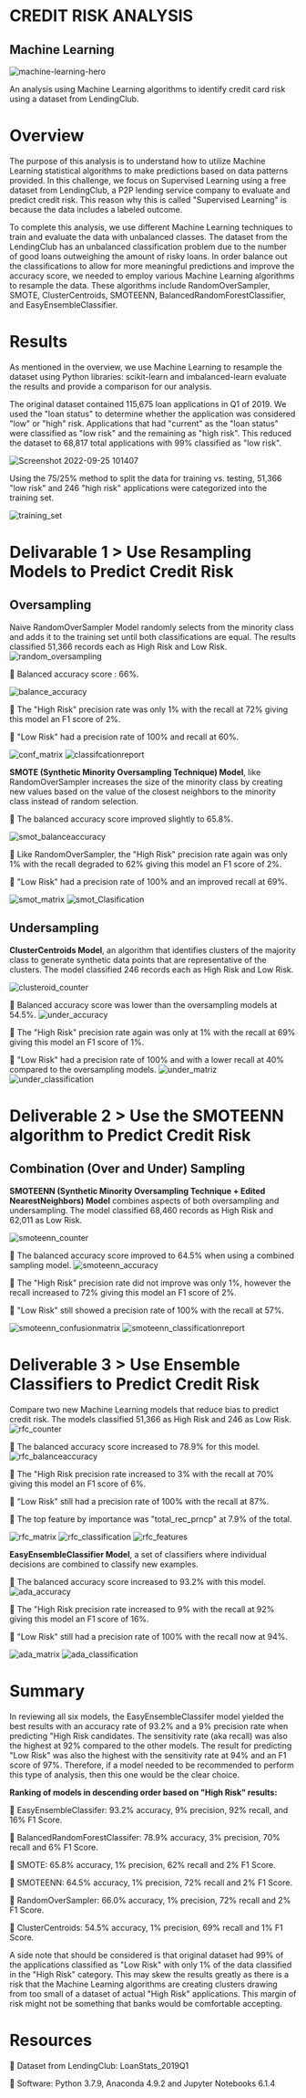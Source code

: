 # CREDIT RISK ANALYSIS
## Machine Learning
![machine-learning-hero](https://user-images.githubusercontent.com/103727169/192156117-e47bb346-9386-4cf8-828c-190006e8a5ed.jpg)

An analysis using Machine Learning algorithms to identify credit card risk using a dataset from LendingClub.

# Overview

The purpose of this analysis is to understand how to utilize Machine Learning statistical algorithms to make predictions based on data patterns provided. In this challenge, we focus on Supervised Learning using a free dataset from LendingClub, a P2P lending service company to evaluate and predict credit risk. This reason why this is called "Supervised Learning" is because the data includes a labeled outcome.

To complete this analysis, we use different Machine Learning techniques to train and evaluate the data with unbalanced classes. The dataset from the LendingClub has an unbalanced classification problem due to the number of good loans outweighing the amount of risky loans. In order balance out the classifications to allow for more meaningful predictions and improve the accuracy score, we needed to employ various Machine Learning algorithms to resample the data. These algorithms include RandomOverSampler, SMOTE, ClusterCentroids, SMOTEENN, BalancedRandomForestClassifier, and EasyEnsembleClassifier.

# Results

As mentioned in the overview, we use Machine Learning to resample the dataset using Python libraries: scikit-learn and imbalanced-learn evaluate the results and provide a comparison for our analysis.

The original dataset contained 115,675 loan applications in Q1 of 2019. We used the "loan status" to determine whether the application was considered "low" or "high" risk. Applications that had "current" as the "loan status" were classified as "low risk" and the remaining as "high risk". This reduced the dataset to 68,817 total applications with 99% classified as "low risk".

![Screenshot 2022-09-25 101407](https://user-images.githubusercontent.com/103727169/192156352-541c34bd-67ef-4204-a2a1-07388cd997f1.png)

Using the 75/25% method to split the data for training vs. testing, 51,366 "low risk" and 246 "high risk" applications were categorized into the training set.


![training_set](https://user-images.githubusercontent.com/103727169/192156563-d7e7f34a-b811-4a80-9610-c2593d612c0d.png)

# Delivarable 1 > Use Resampling Models to Predict Credit Risk

## Oversampling

Naive RandomOverSampler Model randomly selects from the minority class and adds it to the training set until both classifications are equal. The results classified 51,366 records each as High Risk and Low Risk.
![random_oversampling](https://user-images.githubusercontent.com/103727169/192158862-bb1749b9-6290-46e5-8ed4-d263ee9818df.png)

&#x1F539; Balanced accuracy score : 66%.

  ![balance_accuracy](https://user-images.githubusercontent.com/103727169/192158995-3ed8b87d-d2bd-413a-9659-4ff51324c29f.png)

&#x1F539; The "High Risk" precision rate was only 1% with the recall at 72% giving this model an F1 score of 2%.

&#x1F539; "Low Risk" had a precision rate of 100% and recall at 60%.

  ![conf_matrix](https://user-images.githubusercontent.com/103727169/192159159-2c551783-7477-4293-abf0-226dc8bb0b70.png)
  ![classifcationreport](https://user-images.githubusercontent.com/103727169/192159174-7daf5495-7901-413e-ad93-f84a65547a79.png)

**SMOTE (Synthetic Minority Oversampling Technique) Model**, like RandomOverSampler increases the size of the minority class by creating new values based on the value of the closest neighbors to the minority class instead of random selection.

&#x1F539; The balanced accuracy score improved slightly to 65.8%.

  ![smot_balanceaccuracy](https://user-images.githubusercontent.com/103727169/192159303-bb7bd44d-a524-4135-85c4-fcd96aebddc4.png)

&#x1F539; Like RandomOverSampler, the "High Risk" precision rate again was only 1% with the recall degraded to 62% giving this model an F1 score of 2%.

&#x1F539; "Low Risk" had a precision rate of 100% and an improved recall at 69%.

  ![smot_matrix](https://user-images.githubusercontent.com/103727169/192159669-184b2792-f71e-4ae5-b976-82315600a019.png)
  ![smot_Clasification](https://user-images.githubusercontent.com/103727169/192159689-3b10170d-4d63-4b86-9b19-10ef550ae4f2.png)

## Undersampling

**ClusterCentroids Model**, an algorithm that identifies clusters of the majority class to generate synthetic data points that are representative of the clusters. The model classified 246 records each as High Risk and Low Risk.

![clusteroid_counter](https://user-images.githubusercontent.com/103727169/192159857-c206ba08-97a1-43ab-b4fc-5617b8dda158.png)

&#x1F539; Balanced accuracy score was lower than the oversampling models at 54.5%.
  ![under_accuracy](https://user-images.githubusercontent.com/103727169/192159965-b7ec1224-bb54-403d-9f16-4d9919eb38e1.png)

&#x1F539; The "High Risk" precision rate again was only at 1% with the recall at 69% giving this model an F1 score of 1%.

&#x1F539; "Low Risk" had a precision rate of 100% and with a lower recall at 40% compared to the oversampling models.
  ![under_matriz](https://user-images.githubusercontent.com/103727169/192160050-3e9b01e4-1300-4891-a0f9-6e48e58bdd8d.png)
  ![under_classification](https://user-images.githubusercontent.com/103727169/192160063-347531c2-73ba-403e-a318-59e60d7a3396.png)


# Deliverable 2 > Use the SMOTEENN algorithm to Predict Credit Risk

## Combination (Over and Under) Sampling

**SMOTEENN (Synthetic Minority Oversampling Technique + Edited NearestNeighbors) Model** combines aspects of both oversampling and undersampling. The model classified 68,460 records as High Risk and 62,011 as Low Risk.

![smoteenn_counter](https://user-images.githubusercontent.com/103727169/192160396-8b11e4ed-0ba4-482b-8755-17832ff969b0.png)

&#x1F539; The balanced accuracy score improved to 64.5% when using a combined sampling model.
  ![smoteenn_accuracy](https://user-images.githubusercontent.com/103727169/192160452-b03e98b5-01c2-429b-8551-e3b1f22832af.png)
  
&#x1F539; The "High Risk" precision rate did not improve was only 1%, however the recall increased to 72% giving this model an F1 score of 2%.

&#x1F539; "Low Risk" still showed a precision rate of 100% with the recall at 57%.

  ![smoteenn_confusionmatrix](https://user-images.githubusercontent.com/103727169/192160476-2ebd42e6-0d15-42db-8818-1683ece72606.png)
  ![smoteenn_classificationreport](https://user-images.githubusercontent.com/103727169/192160489-c4c53e89-409b-4b18-8e0d-9cb8f8b6704d.png)
  
# Deliverable 3 > Use Ensemble Classifiers to Predict Credit Risk
  
Compare two new Machine Learning models that reduce bias to predict credit risk. The models classified 51,366 as High Risk and 246 as Low Risk.
![rfc_counter](https://user-images.githubusercontent.com/103727169/192160980-dd45efbd-f006-432b-92b7-c1cb14aa45f6.png)

&#x1F539; The balanced accuracy score increased to 78.9% for this model.
  ![rfc_balanceaccuracy](https://user-images.githubusercontent.com/103727169/192161000-9fcf483f-3096-4051-a67c-6298f52bb466.png)
  
&#x1F539; The "High Risk precision rate increased to 3% with the recall at 70% giving this model an F1 score of 6%.

&#x1F539; "Low Risk" still had a precision rate of 100% with the recall at 87%.

&#x1F539; The top feature by importance was "total_rec_prncp" at 7.9% of the total.

  ![rfc_matrix](https://user-images.githubusercontent.com/103727169/192161027-6998dd68-6f98-4350-a36e-2e71296ce271.png)
  ![rfc_classification](https://user-images.githubusercontent.com/103727169/192161038-a131ee6b-76f0-4203-84b9-97ddfec788bf.png)
  ![rfc_features](https://user-images.githubusercontent.com/103727169/192161050-8569067d-5f49-49fb-b57e-2bf7216fe64a.png)

**EasyEnsembleClassifier Model**, a set of classifiers where individual decisions are combined to classify new examples.

&#x1F539; The balanced accuracy score increased to 93.2% with this model.\
  ![ada_accuracy](https://user-images.githubusercontent.com/103727169/192161279-19e4274d-9c45-4109-b3fc-29c9725b16e3.png)

&#x1F539; The "High Risk precision rate increased to 9% with the recall at 92% giving this model an F1 score of 16%.

&#x1F539; "Low Risk" still had a precision rate of 100% with the recall now at 94%.

  ![ada_matrix](https://user-images.githubusercontent.com/103727169/192161285-5830636e-c39a-4396-b9b5-63392b6134fc.png)
  ![ada_classification](https://user-images.githubusercontent.com/103727169/192161293-d5f447e7-b4fc-48a2-945c-3c7bc42171aa.png)

# Summary

In reviewing all six models, the EasyEnsembleClassifer model yielded the best results with an accuracy rate of 93.2% and a 9% precision rate when predicting "High Risk candidates. The sensitivity rate (aka recall) was also the highest at 92% compared to the other models. The result for predicting "Low Risk" was also the highest with the sensitivity rate at 94% and an F1 score of 97%. Therefore, if a model needed to be recommended to perform this type of analysis, then this one would be the clear choice.

**Ranking of models in descending order based on "High Risk" results:**

&#x1F539; EasyEnsembleClassifer: 93.2% accuracy, 9% precision, 92% recall, and 16% F1 Score.

&#x1F538; BalancedRandomForestClassifer: 78.9% accuracy, 3% precision, 70% recall and 6% F1 Score.

&#x1F539; SMOTE: 65.8% accuracy, 1% precision, 62% recall and 2% F1 Score.

&#x1F538; SMOTEENN: 64.5% accuracy, 1% precision, 72% recall and 2% F1 Score.

&#x1F539; RandomOverSampler: 66.0% accuracy, 1% precision, 72% recall and 2% F1 Score.

&#x1F538; ClusterCentroids: 54.5% accuracy, 1% precision, 69% recall and 1% F1 Score.

A side note that should be considered is that original dataset had 99% of the applications classified as "Low Risk" with only 1% of the data classified in the "High Risk" category. This may skew the results greatly as there is a risk that the Machine Learning algorithms are creating clusters drawing from too small of a dataset of actual "High Risk" applications. This margin of risk might not be something that banks would be comfortable accepting.

# Resources

&#x1F539; Dataset from LendingClub: LoanStats_2019Q1

&#x1F538; Software: Python 3.7.9, Anaconda 4.9.2 and Jupyter Notebooks 6.1.4















